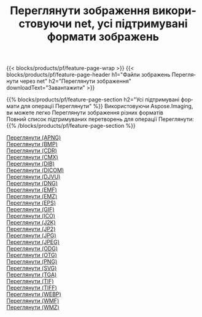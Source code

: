 ﻿---
title: Переглянути зображення використовуючи net, усі підтримувані формати зображень 
weight: 3920
url: /uk/net/viewer 
lang: uk
langdirlevel: 2
locales: zh-hans,ja,it,ru,de,es,fr,nl,id,lt,pl,pt,vi,tr,ko,zh-hant,ar,hi,th,sv,cs,uk,he
description: Використовуючи Aspose.Imaging, ви можете легко Переглянути зображення використовуючи  net
---

{{< blocks/products/pf/feature-page-wrap >}}
{{< blocks/products/pf/feature-page-header h1="Файли зображень Переглянути через net" h2="Переглянути зображення" downloadText="Завантажити" >}}


{{% blocks/products/pf/feature-page-section  h2="Усі підтримувані формати для операції Переглянути" %}}
Використовуючи Aspose.Imaging, ви можете легко Переглянути зображення різних форматів
<br/>
Повний список підтримуваних перетворень для операції Переглянути:
{{% /blocks/products/pf/feature-page-section %}}
<div class="container-fluid productfamilypage bg-gray">
    <div class="convertypes bg-gray agp-content section">
        <div class="container">
		<div class="row other-converters">
		    <div class='col-md-2 other-converter remove-lp remove-rp'><a href="/imaging/uk/net/viewer/apng" >Переглянути (APNG)</a></div><div class='col-md-2 other-converter remove-lp remove-rp'><a href="/imaging/uk/net/viewer/bmp" >Переглянути (BMP)</a></div><div class='col-md-2 other-converter remove-lp remove-rp'><a href="/imaging/uk/net/viewer/cdr" >Переглянути (CDR)</a></div><div class='col-md-2 other-converter remove-lp remove-rp'><a href="/imaging/uk/net/viewer/cmx" >Переглянути (CMX)</a></div><div class='col-md-2 other-converter remove-lp remove-rp'><a href="/imaging/uk/net/viewer/dib" >Переглянути (DIB)</a></div><div class='col-md-2 other-converter remove-lp remove-rp'><a href="/imaging/uk/net/viewer/dicom" >Переглянути (DICOM)</a></div><div class='col-md-2 other-converter remove-lp remove-rp'><a href="/imaging/uk/net/viewer/djvu" >Переглянути (DJVU)</a></div><div class='col-md-2 other-converter remove-lp remove-rp'><a href="/imaging/uk/net/viewer/dng" >Переглянути (DNG)</a></div><div class='col-md-2 other-converter remove-lp remove-rp'><a href="/imaging/uk/net/viewer/emf" >Переглянути (EMF)</a></div><div class='col-md-2 other-converter remove-lp remove-rp'><a href="/imaging/uk/net/viewer/emz" >Переглянути (EMZ)</a></div><div class='col-md-2 other-converter remove-lp remove-rp'><a href="/imaging/uk/net/viewer/eps" >Переглянути (EPS)</a></div><div class='col-md-2 other-converter remove-lp remove-rp'><a href="/imaging/uk/net/viewer/gif" >Переглянути (GIF)</a></div><div class='col-md-2 other-converter remove-lp remove-rp'><a href="/imaging/uk/net/viewer/ico" >Переглянути (ICO)</a></div><div class='col-md-2 other-converter remove-lp remove-rp'><a href="/imaging/uk/net/viewer/j2k" >Переглянути (J2K)</a></div><div class='col-md-2 other-converter remove-lp remove-rp'><a href="/imaging/uk/net/viewer/jp2" >Переглянути (JP2)</a></div><div class='col-md-2 other-converter remove-lp remove-rp'><a href="/imaging/uk/net/viewer/jpg" >Переглянути (JPG)</a></div><div class='col-md-2 other-converter remove-lp remove-rp'><a href="/imaging/uk/net/viewer/jpeg" >Переглянути (JPEG)</a></div><div class='col-md-2 other-converter remove-lp remove-rp'><a href="/imaging/uk/net/viewer/odg" >Переглянути (ODG)</a></div><div class='col-md-2 other-converter remove-lp remove-rp'><a href="/imaging/uk/net/viewer/otg" >Переглянути (OTG)</a></div><div class='col-md-2 other-converter remove-lp remove-rp'><a href="/imaging/uk/net/viewer/png" >Переглянути (PNG)</a></div><div class='col-md-2 other-converter remove-lp remove-rp'><a href="/imaging/uk/net/viewer/svg" >Переглянути (SVG)</a></div><div class='col-md-2 other-converter remove-lp remove-rp'><a href="/imaging/uk/net/viewer/tga" >Переглянути (TGA)</a></div><div class='col-md-2 other-converter remove-lp remove-rp'><a href="/imaging/uk/net/viewer/tif" >Переглянути (TIF)</a></div><div class='col-md-2 other-converter remove-lp remove-rp'><a href="/imaging/uk/net/viewer/tiff" >Переглянути (TIFF)</a></div><div class='col-md-2 other-converter remove-lp remove-rp'><a href="/imaging/uk/net/viewer/webp" >Переглянути (WEBP)</a></div><div class='col-md-2 other-converter remove-lp remove-rp'><a href="/imaging/uk/net/viewer/wmf" >Переглянути (WMF)</a></div><div class='col-md-2 other-converter remove-lp remove-rp'><a href="/imaging/uk/net/viewer/wmz" >Переглянути (WMZ)</a></div>
                </div>
        </div>
    </div>
</div>
<br/>
